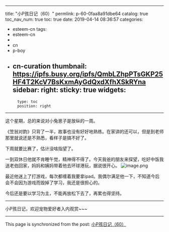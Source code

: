 
---
title: "小P孩日记（60）"
permlink: p-60-0faa8a91dbe64
catalog: true
toc_nav_num: true
toc: true
date: 2019-04-14 08:36:57
categories:
- esteem-cn
tags:
- esteem-cn
- 
- cn
- p-boy
- cn-curation
thumbnail: https://ipfs.busy.org/ipfs/QmbLZhpPTsGKP25HF4T2KcV7BsKxmAyGdQxdXfhXSkRYna
sidebar:
    right:
        sticky: true
widgets:
    -
        type: toc
        position: right
---


这个星期，总的来说对小兔崽子是放纵的一周。

《笠翁对韵》只背了一半，故事也没有好好地熟练。在家讲的还可以，但是到老师那里就说还是不熟悉，看样子是搞不好了。

下周就要比赛了，估计没啥指望了。

一到双休日他就不肯睡午觉，精神得不得了。今天我爸的朋友来探望，吃好中饭我送老伯回家，妈妈和姨妈带着他去环球港玩，据说很开心。
![image.png](https://ipfs.busy.org/ipfs/QmbLZhpPTsGKP25HF4T2KcV7BsKxmAyGdQxdXfhXSkRYna)

最近他迷上了打游戏，每次都缠着我要拿ipad。我偶尔满足他一下，不知道今后会不会因为游戏而毁掉了学习，我还是很担心的。

今后还是要以学习为主，不能再放松下去了，再累也得坚持。

***
小P孩日记，欢迎宠物爱好者入内观赏~~~

- - -

This page is synchronized from the post: [小P孩日记（60）](https://steemit.com/@julian2013/p-60-0faa8a91dbe64)
